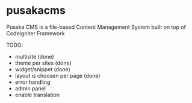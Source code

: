 pusakacms
=========

Pusaka CMS is a file-based Content Management System built on top of CodeIgniter Framework

TODO:

- multisite (done)
- theme per sites (done)
- widget/snippet (done)
- layout is choosen per page (done)
- error handling
- admin panel
- enable translation